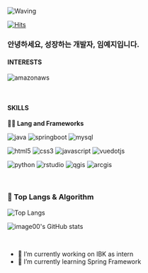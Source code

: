 ![Waving](https://capsule-render.vercel.app/api?type=waving&height=200&text=%20%20%20Zoom%20In!%20Image%20World%&fontAlign=40&fontAlignY=40&color=gradient)

[![Hits](https://hits.seeyoufarm.com/api/count/incr/badge.svg?url=https%3A%2F%2Fgithub.com%2Fimage00%2Fhit-counter&count_bg=%23DC4DC3&title_bg=%23555555&icon=&icon_color=%23E7E7E7&title=hits&edge_flat=false)](https://hits.seeyoufarm.com)

### 안녕하세요, 성장하는 개발자, 임예지입니다.

#### INTERESTS

![amazonaws](https://img.shields.io/badge/amazonaws-232F3E.svg?&style=for-the-badge&logo=amazonaws&logoColor=white)

<br />

#### SKILLS

**🧑‍💻 Lang and Frameworks**
<!-- Oracle의 요청으로 Java 로고가 Simple Icons에서 삭제되었기에 대신 OpenJDK의 로고를 사용 -->
![java](https://img.shields.io/badge/java-ffffff.svg?&style=for-the-badge&logo=openjdk&logoColor=black)
![springboot](https://img.shields.io/badge/springboot-6DB33F.svg?&style=for-the-badge&logo=springboot&logoColor=white)
![mysql](https://img.shields.io/badge/mysql-4479A1.svg?&style=for-the-badge&logo=mysql&logoColor=white)

![html5](https://img.shields.io/badge/html5-E34F26.svg?&style=for-the-badge&logo=html5&logoColor=white)
![css3](https://img.shields.io/badge/css3-1572B6.svg?&style=for-the-badge&logo=css3&logoColor=white)
![javascript](https://img.shields.io/badge/javascript-F7DF1E.svg?&style=for-the-badge&logo=javascript&logoColor=white)
![vuedotjs](https://img.shields.io/badge/vue.js-4FC08D.svg?&style=for-the-badge&logo=vuedotjs&logoColor=white)

![python](https://img.shields.io/badge/python-3776AB.svg?&style=for-the-badge&logo=python&logoColor=white)
![rstudio](https://img.shields.io/badge/rstudio-75AADB.svg?&style=for-the-badge&logo=rstudio&logoColor=white)
![qgis](https://img.shields.io/badge/qgis-589632.svg?&style=for-the-badge&logo=qgis&logoColor=white)
![arcgis](https://img.shields.io/badge/arcgis-2C7AC3.svg?&style=for-the-badge&logo=arcgis&logoColor=white)



<br />

### 🚌 Top Langs & Algorithm

![Top Langs](https://github-readme-stats.vercel.app/api/top-langs/?username=image00&layout=compact)

<!--[![Solved.ac
프로필](http://mazassumnida.wtf/api/v2/generate_badge?boj=imkj00)](https://solved.ac/profile/imkj00)-->
![image00's GitHub stats](https://github-readme-stats.vercel.app/api?username=image00&show_icons=true&theme=transparent)

<br />

<!--
**image00/image00** is a ✨ _special_ ✨ repository because its `README.md` (this file) appears on your GitHub profile.

Here are some ideas to get you started:
-->


- 🔭 I’m currently working on IBK as intern
- 🌱 I’m currently learning Spring Framework

<!--
- 👯 I’m looking to collaborate on ...
- 🤔 I’m looking for help with ...
- 💬 Ask me about ...
- 📫 How to reach me: ...
- 😄 Pronouns: ...
- ⚡ Fun fact: ...

-->
